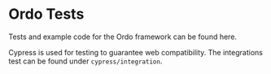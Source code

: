# Ordo Tests

Tests and example code for the Ordo framework can be found here.



Cypress is used for testing to guarantee web compatibility. The integrations test can be found under `cypress/integration`.